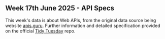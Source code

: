## Week 17th June 2025 - API Specs

This week's data is about Web APIs, from the original data source being website [apis.guru](https://apis.guru/). 
Further information and detailed specification provided on the official [Tidy Tuesday](https://github.com/rfordatascience/tidytuesday/blob/main/data/2025/2025-06-17/readme.md) repo.
